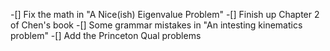 -[] Fix the math in "A Nice(ish) Eigenvalue Problem"
-[] Finish up Chapter 2 of Chen's book
-[] Some grammar mistakes in "An intesting kinematics problem"
-[] Add the Princeton Qual problems
